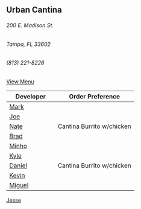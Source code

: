 ## Urban Cantina
###### 200 E. Madison St.
###### Tampa, FL 33602
###### (813) 221-8226

[View Menu](https://store7.geomerx.com/urbancantina/index.cfm?fuseaction=category&categoryID=1)



Developer     | Order Preference
--------------|---------------------
[Mark](http://github.com/mark-smithtb)              |
[Joe](https://github.com/Montchat)                  |
[Nate](https://github.com/thunemn)                  | Cantina Burrito w/chicken
[Brad](https://github.com/bself)                    | 
[Minho](https://github.com/minhochoi)               | 
[Kyle](https://github.com/kjswartz)                 | 
[Daniel](https://github.come/dtartaglia)            | Cantina Burrito w/chicken
[Kevin]()                                           | 
[Miguel](https://github.com/MiguelBrito1086)        |         
[Jesse](https://github.com/jessecurry)    

